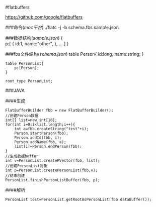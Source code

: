 #flatbuffers

https://github.com/google/flatbuffers

###命令(*mac平台*)
    ./flatc -j -b schema.fbs sample.json

###数据结构(*sample.json*)
    {   
        p:[
            {
                id:1,
                name:"other",
            },
            ...
        ]
    }

###fbs文件结构(*schema.json*)
    table Person{
        id:long;
        name:string;
    }

    table PersonList{
        p:[Person];
    }

    root_type PersonList;

###JAVA

####生成

    FlatBufferBuilder fbb = new FlatBufferBuilder();
    //创建Person数据
    int[] list=new int[10];
    for(int i=0;i<list.length;i++){
        int a=fbb.createString("test"+i);
        Person.startPerson(fbb);
        Person.addId(fbb, i);
        Person.addName(fbb, a);
        list[i]=Person.endPerson(fbb);
    }
    //生成数据buffer
    int v=PersonList.createPVector(fbb, list);
    //创建PersonList对象
    int p=PersonList.createPersonList(fbb,v);
    //结束创建
    PersonList.finishPersonListBuffer(fbb, p);

####解析

    PersonList test=PersonList.getRootAsPersonList(fbb.dataBuffer());
